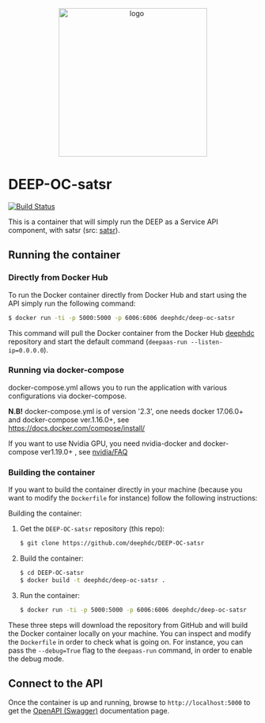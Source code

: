 <div align="center">
<img src="https://marketplace.deep-hybrid-datacloud.eu/images/logo-deep.png" alt="logo" width="300"/>
</div>

# DEEP-OC-satsr

[![Build Status](https://jenkins.indigo-datacloud.eu:8080/buildStatus/icon?job=Pipeline-as-code/DEEP-OC-org/DEEP-OC-satsr/master)](https://jenkins.indigo-datacloud.eu:8080/job/Pipeline-as-code/job/DEEP-OC-org/job/DEEP-OC-satsr/job/master)

This is a container that will simply run the DEEP as a Service API component,
with satsr (src: [satsr](https://github.com/deephdc/satsr)).

    
## Running the container

### Directly from Docker Hub

To run the Docker container directly from Docker Hub and start using the API
simply run the following command:

```bash
$ docker run -ti -p 5000:5000 -p 6006:6006 deephdc/deep-oc-satsr
```

This command will pull the Docker container from the Docker Hub
[deephdc](https://hub.docker.com/u/deephdc/) repository and start the default command (`deepaas-run --listen-ip=0.0.0.0`).

### Running via docker-compose

docker-compose.yml allows you to run the application with various configurations via docker-compose.

**N.B!** docker-compose.yml is of version '2.3', one needs docker 17.06.0+ and docker-compose ver.1.16.0+, see https://docs.docker.com/compose/install/

If you want to use Nvidia GPU, you need nvidia-docker and docker-compose ver1.19.0+ , see [nvidia/FAQ](https://github.com/NVIDIA/nvidia-docker/wiki/Frequently-Asked-Questions#do-you-support-docker-compose)


### Building the container

If you want to build the container directly in your machine (because you want
to modify the `Dockerfile` for instance) follow the following instructions:

Building the container:

1. Get the `DEEP-OC-satsr` repository (this repo):

    ```bash
    $ git clone https://github.com/deephdc/DEEP-OC-satsr
    ```

2. Build the container:

    ```bash
    $ cd DEEP-OC-satsr
    $ docker build -t deephdc/deep-oc-satsr .
    ```

3. Run the container:

    ```bash
    $ docker run -ti -p 5000:5000 -p 6006:6006 deephdc/deep-oc-satsr
    ```

These three steps will download the repository from GitHub and will build the
Docker container locally on your machine. You can inspect and modify the
`Dockerfile` in order to check what is going on. For instance, you can pass the
`--debug=True` flag to the `deepaas-run` command, in order to enable the debug
mode.


## Connect to the API

Once the container is up and running, browse to `http://localhost:5000` to get
the [OpenAPI (Swagger)](https://www.openapis.org/) documentation page.
